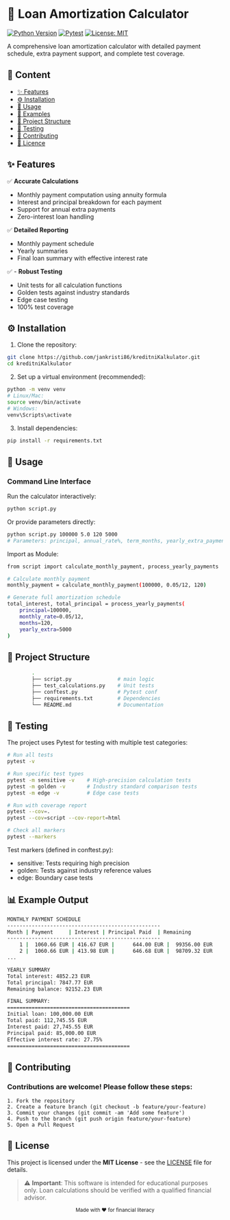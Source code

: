 
# 🏦 Loan Amortization Calculator

[![Python Version](https://img.shields.io/badge/python-3.8+-blue.svg)](https://www.python.org/downloads/)
[![Pytest](https://img.shields.io/badge/pytest-passing-brightgreen)](https://docs.pytest.org/)
[![License: MIT](https://img.shields.io/badge/License-MIT-yellow.svg)](https://opensource.org/licenses/MIT)

A comprehensive loan amortization calculator with detailed payment schedule, extra payment support, and complete test coverage.

## 📜 Content

- [✨ Features](#-features)
- [⚙️ Installation](#-installation)
- [🚀 Usage](#-usage)
- [🧮 Examples](#-example-output)
- [📁 Project Structure](#-project-structure)
- [🧪 Testing](#-testing)
- [🤝 Contributing](#-contributing)
- [📄 Licence](#-license)

## ✨ Features


✅ **Accurate Calculations**
- Monthly payment computation using annuity formula
- Interest and principal breakdown for each payment
- Support for annual extra payments
- Zero-interest loan handling

✅ **Detailed Reporting**
- Monthly payment schedule
- Yearly summaries
- Final loan summary with effective interest rate

✅ - **Robust Testing**
- Unit tests for all calculation functions
- Golden tests against industry standards
- Edge case testing
- 100% test coverage

## ⚙️ Installation

1. Clone the repository:
```bash
git clone https://github.com/jankristi86/kreditniKalkulator.git
cd kreditniKalkulator
```
2. Set up a virtual environment (recommended):
```bash
python -m venv venv
# Linux/Mac:
source venv/bin/activate
# Windows:
venv\Scripts\activate
```
3. Install dependencies:
```bash
pip install -r requirements.txt
```

## 🚀 Usage
### Command Line Interface
Run the calculator interactively:
```bash
python script.py
```
Or provide parameters directly:

```bash
python script.py 100000 5.0 120 5000
# Parameters: principal, annual_rate%, term_months, yearly_extra_payment(optional)
```

Import as Module:
```bash
from script import calculate_monthly_payment, process_yearly_payments

# Calculate monthly payment
monthly_payment = calculate_monthly_payment(100000, 0.05/12, 120)

# Generate full amortization schedule
total_interest, total_principal = process_yearly_payments(
    principal=100000,
    monthly_rate=0.05/12,
    months=120,
    yearly_extra=5000
)
```

## 📂 Project Structure
```bash
        .
        ├── script.py               # main logic
        ├── test_calculations.py    # Unit tests
        ├── conftest.py             # Pytest conf 
        ├── requirements.txt        # Dependencies
        └── README.md               # Documentation
```

## 🧪 Testing
The project uses Pytest for testing with multiple test categories:


```bash
# Run all tests
pytest -v

# Run specific test types
pytest -m sensitive -v    # High-precision calculation tests
pytest -m golden -v       # Industry standard comparison tests
pytest -m edge -v         # Edge case tests

# Run with coverage report
pytest --cov=.
pytest --cov=script --cov-report=html

# Check all markers
pytest --markers
```
Test markers (defined in conftest.py):

- sensitive: Tests requiring high precision
- golden: Tests against industry reference values
- edge: Boundary case tests

## 📊 Example Output
```bash
MONTHLY PAYMENT SCHEDULE
--------------------------------------------------
Month | Payment     | Interest | Principal Paid  | Remaining
--------------------------------------------------
    1 |  1060.66 EUR | 416.67 EUR |      644.00 EUR |  99356.00 EUR
    2 |  1060.66 EUR | 413.98 EUR |      646.68 EUR |  98709.32 EUR
...

YEARLY SUMMARY
Total interest: 4852.23 EUR
Total principal: 7847.77 EUR
Remaining balance: 92152.23 EUR

FINAL SUMMARY:
========================================
Initial loan: 100,000.00 EUR
Total paid: 112,745.55 EUR
Interest paid: 27,745.55 EUR
Principal paid: 85,000.00 EUR
Effective interest rate: 27.75%
========================================
```
## 🤝 Contributing
### Contributions are welcome! Please follow these steps:

```textmate
1. Fork the repository
2. Create a feature branch (git checkout -b feature/your-feature)
3. Commit your changes (git commit -am 'Add some feature')
4. Push to the branch (git push origin feature/your-feature)
5. Open a Pull Request
```

## 📜 License

This project is licensed under the **MIT License** - see the [LICENSE](LICENSE) file for details.

> ⚠️ **Important**: This software is intended for educational purposes only. Loan calculations should be verified with a qualified financial advisor.


<div align="center"> <sub>Made with ❤️ for financial literacy</sub> </div>
